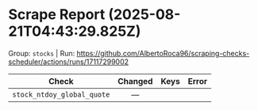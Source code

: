 # Scrape Report (2025-08-21T04:43:29.825Z)

Group: `stocks`  |  Run: https://github.com/AlbertoRoca96/scraping-checks-scheduler/actions/runs/17117299002

| Check | Changed | Keys | Error |
|---|:---:|:--|:--|
| `stock_ntdoy_global_quote` | — |  |  |

